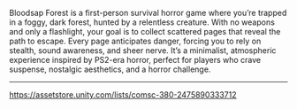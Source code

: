 Bloodsap Forest is a first-person survival horror game where you’re trapped in a foggy, dark forest, hunted by a relentless creature. With no weapons and only a flashlight, your goal is to collect scattered pages that reveal the path to escape. Every page anticipates danger, forcing you to rely on stealth, sound awareness, and sheer nerve. 
It’s a minimalist, atmospheric experience inspired by PS2-era horror, perfect for players who crave suspense, nostalgic aesthetics, and a horror challenge.

--------------------------------------------------------------
https://assetstore.unity.com/lists/comsc-380-2475890333712
